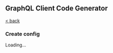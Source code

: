 ## GraphQL Client Code Generator

[< back](./index)

### Create config

<div id="config-create-frame">Loading...</div>
<script src="assets/config-create.js"></script>
